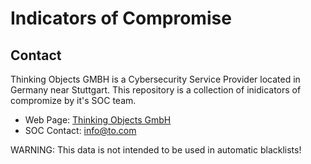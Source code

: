 # Indicators of Compromise

## Contact

Thinking Objects GMBH is a Cybersecurity Service Provider located in Germany near Stuttgart. This repository is a collection of inidicators 
of compromize by it's SOC team.

-  Web Page:     [Thinking Objects GmbH](https://to.com/)
-  SOC Contact:	 info@to.com


WARNING: This data is not intended to be used in automatic blacklists!
